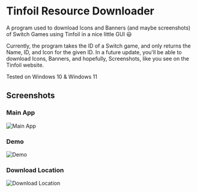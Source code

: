 # Tinfoil Resource Downloader

A program used to download Icons and Banners (and maybe screenshots) of Switch Games using Tinfoil in a nice little GUI 😃

Currently, the program takes the ID of a Switch game, and only returns the Name, ID, and Icon for the given ID. In a future update, you'll be able to download Icons, Banners, and hopefully, Screenshots, like you see on the Tinfoil website.

Tested on Windows 10 & Windows 11

## Screenshots
### Main App
![Main App](https://user-images.githubusercontent.com/25405047/213881086-10c56185-6d1c-4fe2-b8eb-049c26742355.png)


### Demo
![Demo](https://user-images.githubusercontent.com/25405047/213881469-60bfb201-dc38-4142-a0e8-38801fed6135.png)


### Download Location
![Download Location](https://user-images.githubusercontent.com/25405047/213881494-8bf2fa65-9262-4d64-b7a4-4df31493b681.png)
